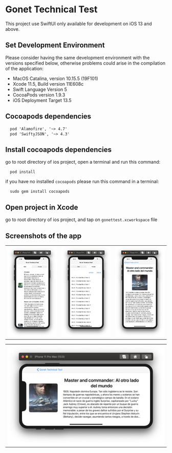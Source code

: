 # Gonet Technical Test

This project use SwiftUI only available for development on iOS 13 and above.

## Set Development Environment

Please consider having the same development environment with the versions specified below, otherwise problems could arise in the compilation of the application:

* MacOS Catalina, version 10.15.5 (19F101)
* Xcode 11.5, Build version 11E608c
* Swift Language Version 5
* CocoaPods version 1.9.3
* iOS Deployment Target 13.5

## Cocoapods dependencies

```
  pod 'Alamofire', '~> 4.7'
  pod 'SwiftyJSON', '~> 4.3'
```

## Install cocoapods dependencies

go to root directory of ios project, open a terminal and run this command:

```
  pod install
```

if you have no installed `cocoapods` please run this command in a terminal:

```
  sudo gem install cocoapods
```

## Open project in Xcode

go to root directory of ios project, and tap on `gonettest.xcworkspace` file

## Screenshots of the app

<table style="border:none">
    <tr>
        <td>
            <img src="./Screenshots/Screen Shot 2020-07-06 at 10.10.49 AM.png" width="240">
        </td>
        <td>
            <img src="./Screenshots/Screen Shot 2020-07-06 at 10.11.08 AM.png" width="240">
        </td>
        <td>
            <img src="./Screenshots/Screen Shot 2020-07-06 at 10.11.31 AM.png" width="240">
        </td>
    </tr>
</table>

<table style="border:none">
  <tr><td><img src="./Screenshots/Screen Shot 2020-07-06 at 10.11.44 AM.png" width="775"></td></tr>
</table>







